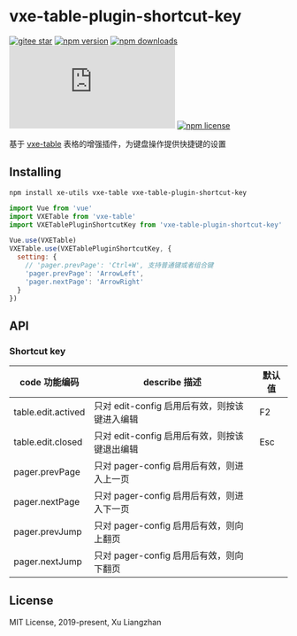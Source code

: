 # vxe-table-plugin-shortcut-key

[![gitee star](https://gitee.com/xuliangzhan_admin/vxe-table-plugin-shortcut-key/badge/star.svg?theme=dark)](https://gitee.com/xuliangzhan_admin/vxe-table-plugin-shortcut-key/stargazers)
[![npm version](https://img.shields.io/npm/v/vxe-table-plugin-shortcut-key.svg?style=flat-square)](https://www.npmjs.org/package/vxe-table-plugin-shortcut-key)
[![npm downloads](https://img.shields.io/npm/dm/vxe-table-plugin-shortcut-key.svg?style=flat-square)](http://npm-stat.com/charts.html?package=vxe-table-plugin-shortcut-key)
[![gzip size: JS](http://img.badgesize.io/https://unpkg.com/vxe-table-plugin-shortcut-key/dist/index.min.js?compression=gzip&label=gzip%20size:%20JS)](https://unpkg.com/vxe-table-plugin-shortcut-key/dist/index.min.js)
[![npm license](https://img.shields.io/github/license/mashape/apistatus.svg)](https://github.com/xuliangzhan/vxe-table-plugin-shortcut-key/blob/master/LICENSE)

基于 [vxe-table](https://github.com/xuliangzhan/vxe-table) 表格的增强插件，为键盘操作提供快捷键的设置

## Installing

```shell
npm install xe-utils vxe-table vxe-table-plugin-shortcut-key
```

```javascript
import Vue from 'vue'
import VXETable from 'vxe-table'
import VXETablePluginShortcutKey from 'vxe-table-plugin-shortcut-key'

Vue.use(VXETable)
VXETable.use(VXETablePluginShortcutKey, {
  setting: {
    // 'pager.prevPage': 'Ctrl+W', 支持普通键或者组合键
    'pager.prevPage': 'ArrowLeft',
    'pager.nextPage': 'ArrowRight'
  }
})
```

## API

### Shortcut key

| code 功能编码 | describe 描述 | 默认值 |
|------|------|------|
| table.edit.actived | 只对 edit-config 启用后有效，则按该键进入编辑 | F2 |
| table.edit.closed | 只对 edit-config 启用后有效，则按该键退出编辑 | Esc |
| pager.prevPage | 只对 pager-config 启用后有效，则进入上一页 |  |
| pager.nextPage  | 只对 pager-config 启用后有效，则进入下一页 |  |
| pager.prevJump  | 只对 pager-config 启用后有效，则向上翻页 |  |
| pager.nextJump  | 只对 pager-config 启用后有效，则向下翻页 |  |

## License

MIT License, 2019-present, Xu Liangzhan
